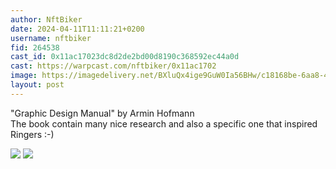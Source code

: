 ```yaml
---
author: NftBiker
date: 2024-04-11T11:11:21+0200
username: nftbiker
fid: 264538
cast_id: 0x11ac17023dc8d2de2bd00d8190c368592ec44a0d
cast: https://warpcast.com/nftbiker/0x11ac1702
image: https://imagedelivery.net/BXluQx4ige9GuW0Ia56BHw/c18168be-6aa8-477d-b77c-bfad566dc200/original
layout: post
---
```

"Graphic Design Manual" by Armin Hofmann  
The book contain many nice research and also a specific one that inspired Ringers :-)  

![](https://imagedelivery.net/BXluQx4ige9GuW0Ia56BHw/c18168be-6aa8-477d-b77c-bfad566dc200/original)
![](https://imagedelivery.net/BXluQx4ige9GuW0Ia56BHw/7b318d9b-bea0-44b5-0049-efc5a7895b00/original)